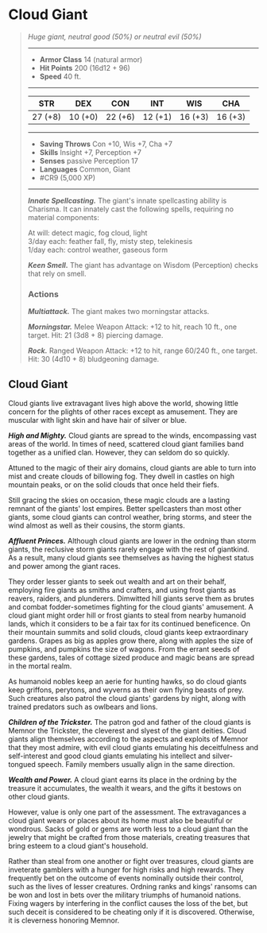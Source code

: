# Cloud Giant
>*Huge giant, neutral good (50%) or neutral evil (50%)*
>___
>- **Armor Class** 14 (natural armor)
>- **Hit Points** 200 (16d12 + 96)
>- **Speed** 40 ft.
>___
>|STR|DEX|CON|INT|WIS|CHA|
>|:---:|:---:|:---:|:---:|:---:|:---:|
>|27 (+8)|10 (+0)|22 (+6)|12 (+1)|16 (+3)|16 (+3)|
>___
>- **Saving Throws** Con +10, Wis +7, Cha +7
>- **Skills** Insight +7, Perception +7
>- **Senses** passive Perception 17
>- **Languages** Common, Giant
>- #CR9 (5,000 XP)
>___
>***Innate Spellcasting.*** The giant's innate spellcasting ability is Charisma. It can innately cast the following spells, requiring no material components:  
>
>At will: detect magic, fog cloud, light  
>3/day each: feather fall, fly, misty step, telekinesis  
>1/day each: control weather, gaseous form  
>
>
>***Keen Smell.*** The giant has advantage on Wisdom (Perception) checks that rely on smell.  
>
>### Actions
>***Multiattack.*** The giant makes two morningstar attacks.  
>
>***Morningstar.*** Melee Weapon Attack: +12 to hit, reach 10 ft., one target. Hit: 21 (3d8 + 8) piercing damage.  
>
>***Rock.*** Ranged Weapon Attack: +12 to hit, range 60/240 ft., one target. Hit: 30 (4d10 + 8) bludgeoning damage.

## Cloud Giant

Cloud giants live extravagant lives high above the world, showing little concern for the plights of other races except as amusement. They are muscular with light skin and have hair of silver or blue.

***High and Mighty.*** Cloud giants are spread to the winds, encompassing vast areas of the world. In times of need, scattered cloud giant families band together as a unified clan. However, they can seldom do so quickly.

Attuned to the magic of their airy domains, cloud giants are able to turn into mist and create clouds of billowing fog. They dwell in castles on high mountain peaks, or on the solid clouds that once held their fiefs.

Still gracing the skies on occasion, these magic clouds are a lasting remnant of the giants' lost empires. Better spellcasters than most other giants, some cloud giants can control weather, bring storms, and steer the wind almost as well as their cousins, the storm giants.

***Affluent Princes.*** Although cloud giants are lower in the ordning than storm giants, the reclusive storm giants rarely engage with the rest of giantkind. As a result, many cloud giants see themselves as having the highest status and power among the giant races.

They order lesser giants to seek out wealth and art on their behalf, employing fire giants as smiths and crafters, and using frost giants as reavers, raiders, and plunderers. Dimwitted hill giants serve them as brutes and combat fodder-sometimes fighting for the cloud giants' amusement. A cloud giant might order hill or frost giants to steal from nearby humanoid lands, which it considers to be a fair tax for its continued beneficence. On their mountain summits and solid clouds, cloud giants keep extraordinary gardens. Grapes as big as apples grow there, along with apples the size of pumpkins, and pumpkins the size of wagons. From the errant seeds of these gardens, tales of cottage sized produce and magic beans are spread in the mortal realm.

As humanoid nobles keep an aerie for hunting hawks, so do cloud giants keep griffons, perytons, and wyverns as their own flying beasts of prey. Such creatures also patrol the cloud giants' gardens by night, along with trained predators such as owlbears and lions.

***Children of the Trickster.*** The patron god and father of the cloud giants is Memnor the Trickster, the cleverest and slyest of the giant deities. Cloud giants align themselves according to the aspects and exploits of Memnor that they most admire, with evil cloud giants emulating his deceitfulness and self-interest and good cloud giants emulating his intellect and silver-tongued speech. Family members usually align in the same direction.

***Wealth and Power.*** A cloud giant earns its place in the ordning by the treasure it accumulates, the wealth it wears, and the gifts it bestows on other cloud giants.

However, value is only one part of the assessment. The extravagances a cloud giant wears or places about its home must also be beautiful or wondrous. Sacks of gold or gems are worth less to a cloud giant than the jewelry that might be crafted from those materials, creating treasures that bring esteem to a cloud giant's household.

Rather than steal from one another or fight over treasures, cloud giants are inveterate gamblers with a hunger for high risks and high rewards. They frequently bet on the outcome of events nominally outside their control, such as the lives of lesser creatures. Ordning ranks and kings' ransoms can be won and lost in bets over the military triumphs of humanoid nations. Fixing wagers by interfering in the conflict causes the loss of the bet, but such deceit is considered to be cheating only if it is discovered. Otherwise, it is cleverness honoring Memnor.